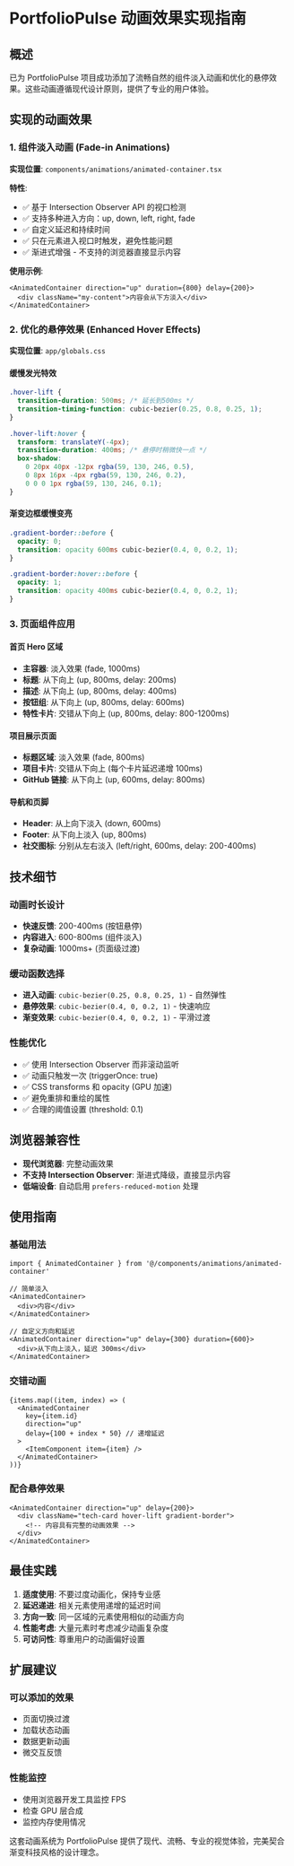 # PortfolioPulse 动画效果实现指南

## 概述

已为 PortfolioPulse 项目成功添加了流畅自然的组件淡入动画和优化的悬停效果。这些动画遵循现代设计原则，提供了专业的用户体验。

## 实现的动画效果

### 1. 组件淡入动画 (Fade-in Animations)

**实现位置**: `components/animations/animated-container.tsx`

**特性**:
- ✅ 基于 Intersection Observer API 的视口检测
- ✅ 支持多种进入方向：up, down, left, right, fade
- ✅ 自定义延迟和持续时间
- ✅ 只在元素进入视口时触发，避免性能问题
- ✅ 渐进式增强 - 不支持的浏览器直接显示内容

**使用示例**:
```tsx
<AnimatedContainer direction="up" duration={800} delay={200}>
  <div className="my-content">内容会从下方淡入</div>
</AnimatedContainer>
```

### 2. 优化的悬停效果 (Enhanced Hover Effects)

**实现位置**: `app/globals.css`

#### 缓慢发光特效
```css
.hover-lift {
  transition-duration: 500ms; /* 延长到500ms */
  transition-timing-function: cubic-bezier(0.25, 0.8, 0.25, 1);
}

.hover-lift:hover {
  transform: translateY(-4px);
  transition-duration: 400ms; /* 悬停时稍微快一点 */
  box-shadow:
    0 20px 40px -12px rgba(59, 130, 246, 0.5),
    0 8px 16px -4px rgba(59, 130, 246, 0.2),
    0 0 0 1px rgba(59, 130, 246, 0.1);
}
```

#### 渐变边框缓慢变亮
```css
.gradient-border::before {
  opacity: 0;
  transition: opacity 600ms cubic-bezier(0.4, 0, 0.2, 1);
}

.gradient-border:hover::before {
  opacity: 1;
  transition: opacity 400ms cubic-bezier(0.4, 0, 0.2, 1);
}
```

### 3. 页面组件应用

#### 首页 Hero 区域
- **主容器**: 淡入效果 (fade, 1000ms)
- **标题**: 从下向上 (up, 800ms, delay: 200ms)
- **描述**: 从下向上 (up, 800ms, delay: 400ms)
- **按钮组**: 从下向上 (up, 800ms, delay: 600ms)
- **特性卡片**: 交错从下向上 (up, 800ms, delay: 800-1200ms)

#### 项目展示页面
- **标题区域**: 淡入效果 (fade, 800ms)
- **项目卡片**: 交错从下向上 (每个卡片延迟递增 100ms)
- **GitHub 链接**: 从下向上 (up, 600ms, delay: 800ms)

#### 导航和页脚
- **Header**: 从上向下淡入 (down, 600ms)
- **Footer**: 从下向上淡入 (up, 800ms)
- **社交图标**: 分别从左右淡入 (left/right, 600ms, delay: 200-400ms)

## 技术细节

### 动画时长设计
- **快速反馈**: 200-400ms (按钮悬停)
- **内容进入**: 600-800ms (组件淡入)
- **复杂动画**: 1000ms+ (页面级过渡)

### 缓动函数选择
- **进入动画**: `cubic-bezier(0.25, 0.8, 0.25, 1)` - 自然弹性
- **悬停效果**: `cubic-bezier(0.4, 0, 0.2, 1)` - 快速响应
- **渐变效果**: `cubic-bezier(0.4, 0, 0.2, 1)` - 平滑过渡

### 性能优化
- ✅ 使用 Intersection Observer 而非滚动监听
- ✅ 动画只触发一次 (triggerOnce: true)
- ✅ CSS transforms 和 opacity (GPU 加速)
- ✅ 避免重排和重绘的属性
- ✅ 合理的阈值设置 (threshold: 0.1)

## 浏览器兼容性

- **现代浏览器**: 完整动画效果
- **不支持 Intersection Observer**: 渐进式降级，直接显示内容
- **低端设备**: 自动启用 `prefers-reduced-motion` 处理

## 使用指南

### 基础用法
```tsx
import { AnimatedContainer } from '@/components/animations/animated-container'

// 简单淡入
<AnimatedContainer>
  <div>内容</div>
</AnimatedContainer>

// 自定义方向和延迟
<AnimatedContainer direction="up" delay={300} duration={600}>
  <div>从下向上淡入，延迟 300ms</div>
</AnimatedContainer>
```

### 交错动画
```tsx
{items.map((item, index) => (
  <AnimatedContainer
    key={item.id}
    direction="up"
    delay={100 + index * 50} // 递增延迟
  >
    <ItemComponent item={item} />
  </AnimatedContainer>
))}
```

### 配合悬停效果
```tsx
<AnimatedContainer direction="up" delay={200}>
  <div className="tech-card hover-lift gradient-border">
    <!-- 内容具有完整的动画效果 -->
  </div>
</AnimatedContainer>
```

## 最佳实践

1. **适度使用**: 不要过度动画化，保持专业感
2. **延迟递进**: 相关元素使用递增的延迟时间
3. **方向一致**: 同一区域的元素使用相似的动画方向
4. **性能考虑**: 大量元素时考虑减少动画复杂度
5. **可访问性**: 尊重用户的动画偏好设置

## 扩展建议

### 可以添加的效果
- 页面切换过渡
- 加载状态动画
- 数据更新动画
- 微交互反馈

### 性能监控
- 使用浏览器开发工具监控 FPS
- 检查 GPU 层合成
- 监控内存使用情况

这套动画系统为 PortfolioPulse 提供了现代、流畅、专业的视觉体验，完美契合渐变科技风格的设计理念。
